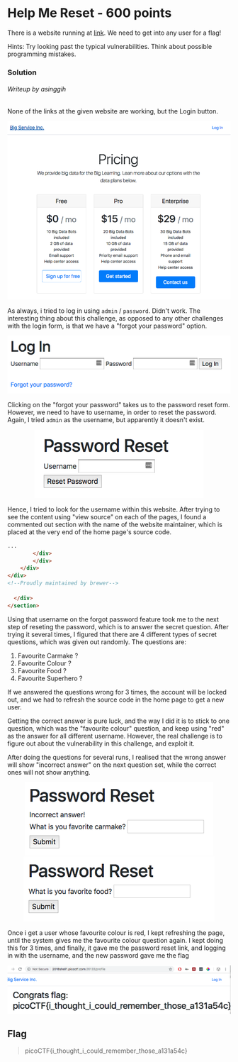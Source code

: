 # Help Me Reset - 600 points

There is a website running at [link](http://2018shell1.picoctf.com:26133). We need to get into any user for a flag!

Hints: Try looking past the typical vulnerabilities. Think about possible programming mistakes.

### Solution
###### Writeup by asinggih

None of the links at the given website are working, but the Login button. 

<p align="center">
	<img src="../screenshots/hr_0.png">
</p>

As always, i tried to log in using `admin` / `password`. Didn't work. The interesting thing about this challenge, as opposed to any other challenges with the login form, is that we have a "forgot your password" option.

<p align="center">
	<img src="../screenshots/hr_1.png">
</p>

Clicking on the "forgot your password" takes us to the password reset form. However, we need to have to username, in order to reset the password. Again, I tried `admin` as the username, but apparently it doesn't exist. 

<p align="center">
	<img src="../screenshots/hr_2.png">
</p>

Hence, I tried to look for the username within this website. After trying to see the content using "view source" on each of the pages, I found a commented out section with the name of the website maintainer, which is placed at the very end of the home page's source code.

```html
...
        </div>
        </div>
    </div>
</div>
<!--Proudly maintained by brewer-->

  </div>
</section>
```

Using that username on the forgot password feature took me to the next step of reseting the password, which is to answer the secret question. After trying it several times, I figured that there are 4 different types of secret questions, which was given out randomly. The questions are:

1. Favourite Carmake ?
2. Favourite Colour ?
3. Favourite Food ?
4. Favourite Superhero ?

If we answered the questions wrong for 3 times, the account will be locked out, and we had to refresh the source code in the home page to get a new user.

Getting the correct answer is pure luck, and the way I did it is to stick to one question, which was the "favourite colour" question, and keep using "red" as the answer for all different username. However, the real challenge is to figure out about the vulnerability in this challenge, and exploit it.

After doing the questions for several runs, I realised that the wrong answer will show "incorrect answer" on the next question set, while the correct ones will not show anything.

<p align="center">
	<img src="../screenshots/hr_3.png">
	<img src="../screenshots/hr_4.png">
</p>

Once i get a user whose favourite colour is red, I kept refreshing the page, until the system gives me the favourite colour question again. I kept doing this for 3 times, and finally, it gave me the password reset link, and logging in with the username, and the new password gave me the flag

<p align="center">
	<img src="../screenshots/hr_6.png">
</p>


## Flag
>picoCTF{i_thought_i_could_remember_those_a131a54c}

